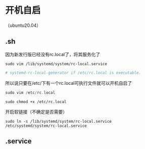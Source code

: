# 开机自启

（ubuntu20.04）

## .sh

因为新发行版已经没有rc.local了，将其服务化了

```
sudo vim /lib/systemd/system/rc-local.service
```

```bash
# systemd-rc-local-generator if /etc/rc.local is executable.
```

所以说只要在/etc/下有一个rc.local可执行文件就可以开机自启了

```c
sudo vim /etc/rc.local
```

```
sudo chmod +x /etc/rc.local
```

开启软链接（不确定是否需要）

```
sudo ln -s /lib/systemd/system/rc-local.service /etc/systemd/system/rc-local.service
```

## .service